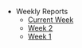 -   Weekly Reports
    -   [Current Week](/weekly-reports/)
    -   [Week 2](/weekly-reports/week2)
    -   [Week 1](/weekly-reports/week1)

